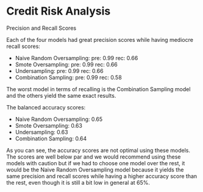 # Credit Risk Analysis 

Precision and Recall Scores

Each of the four models had great precision scores while having mediocre recall scores:
 -   Naive Random Oversampling:
  pre: 0.99 
  rec: 0.66
 -   Smote Oversampling:
  pre: 0.99
  rec: 0.66
  - Undersampling:
  pre: 0.99 
  rec: 0.66
 -   Combination Sampling:
  pre: 0.99
  rec: 0.58
  
  The worst model in terms of recalling is the Combination Sampling model and the others yield the same exact results.
  
  The balanced accuracy scores: 
  - Naive Random Oversampling:
  0.65
  - Smote Oversampling:
  0.63
  - Undersampling:
  0.63
  - Combination Sampling:
  0.64
  
  As you can see, the accuracy scores are not optimal using these models. The scores are well below par and we would recommend using these models with caution but if we had to choose one model over the rest, it would be the Naive Random Oversampling model because it yields the same precision and recall scores while having a higher accuracy score than the rest, even though it is still a bit low in general at 65%.  
